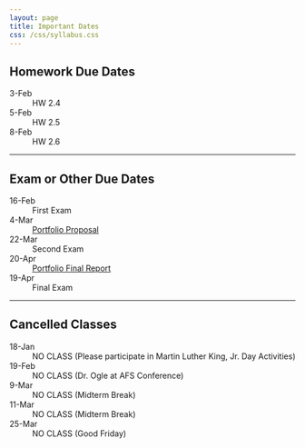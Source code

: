 ```yaml
---
layout: page
title: Important Dates
css: /css/syllabus.css
---
```


## Homework Due Dates
<dl class="dl-horizontal">
<dt>3-Feb</dt><dd>HW 2.4</dd>
<dt>5-Feb</dt><dd>HW 2.5</dd>
<dt>8-Feb</dt><dd>HW 2.6</dd>
</dl>

<!---
<dt>1-Feb</dt><dd>HW 2.1-2.3</dd>
<dt>27-Jan</dt><dd>HW 1.2</dd>
<dt>20-Jan</dt><dd>HW 1.1</dd>
--->

---- 

## Exam or Other Due Dates
<dl class="dl-horizontal">
<dt>16-Feb</dt><dd>First Exam</dd>
<dt>4-Mar</dt><dd><a href="Syllabus-Current.html#final-portfolio">Portfolio Proposal</a></dd>
<dt>22-Mar</dt><dd>Second Exam</dd>
<dt>20-Apr</dt><dd><a href="Syllabus-Current.html#final-portfolio">Portfolio Final Report</a></dd>
<dt>19-Apr</dt><dd>Final Exam</dd>
</dl>

---- 

## Cancelled Classes
<dl class="dl-horizontal">
<dt>18-Jan</dt><dd>NO CLASS (Please participate in Martin Luther King, Jr. Day Activities)</dd>
<dt>19-Feb</dt><dd>NO CLASS (Dr. Ogle at AFS Conference)</dd>
<dt>9-Mar</dt><dd>NO CLASS (Midterm Break)</dd>
<dt>11-Mar</dt><dd>NO CLASS (Midterm Break)</dd>
<dt>25-Mar</dt><dd>NO CLASS (Good Friday)</dd>
</dl>
